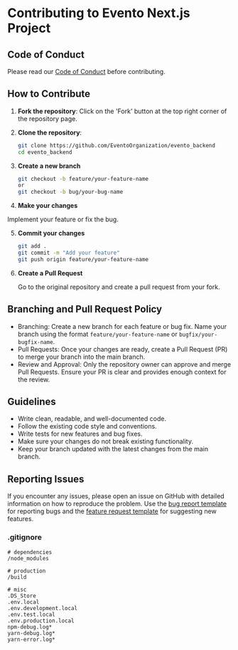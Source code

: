# Contributing to Evento Next.js Project

## Code of Conduct

Please read our [Code of Conduct](CODE_OF_CONDUCT.md) before contributing.

## How to Contribute

1. **Fork the repository**:
   Click on the 'Fork' button at the top right corner of the repository page.

2. **Clone the repository**:

   ```bash
   git clone https://github.com/EventoOrganization/evento_backend
   cd evento_backend
   ```

3. **Create a new branch**

   ```bash
   git checkout -b feature/your-feature-name
   or
   git checkout -b bug/your-bug-name
   ```

4. **Make your changes**

Implement your feature or fix the bug.

5. **Commit your changes**

   ```bash
   git add .
   git commit -m "Add your feature"
   git push origin feature/your-feature-name
   ```

6. **Create a Pull Request**

   Go to the original repository and create a pull request from your fork.

## Branching and Pull Request Policy

- Branching: Create a new branch for each feature or bug fix. Name your branch using the format `feature/your-feature-name` or `bugfix/your-bugfix-name`.
- Pull Requests: Once your changes are ready, create a Pull Request (PR) to merge your branch into the main branch.
- Review and Approval: Only the repository owner can approve and merge Pull Requests. Ensure your PR is clear and provides enough context for the review.

## Guidelines

- Write clean, readable, and well-documented code.
- Follow the existing code style and conventions.
- Write tests for new features and bug fixes.
- Make sure your changes do not break existing functionality.
- Keep your branch updated with the latest changes from the main branch.

## Reporting Issues

If you encounter any issues, please open an issue on GitHub with detailed information on how to reproduce the problem. Use the [bug report template](./.github/ISSUE_TEMPLATE/bug_report.md) for reporting bugs and the [feature request template](./.github/ISSUE_TEMPLATE/feature_request.md) for suggesting new features.

### .gitignore

```plaintext
# dependencies
/node_modules

# production
/build

# misc
.DS_Store
.env.local
.env.development.local
.env.test.local
.env.production.local
npm-debug.log*
yarn-debug.log*
yarn-error.log*

```
